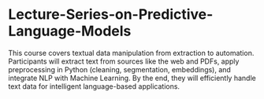 # Lecture-Series-on-Predictive-Language-Models
This course covers textual data manipulation from extraction to automation. Participants will extract text from sources like the web and PDFs, apply preprocessing in Python (cleaning, segmentation, embeddings), and integrate NLP with Machine Learning. By the end, they will efficiently handle text data for intelligent language-based applications.

